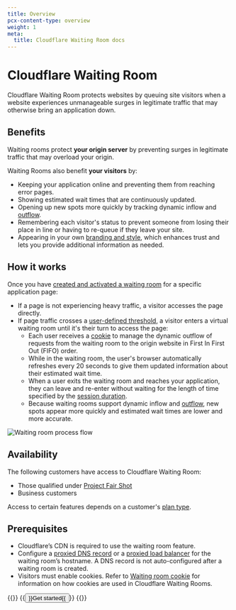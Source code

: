 ```yaml
---
title: Overview
pcx-content-type: overview
weight: 1
meta:
  title: Cloudflare Waiting Room docs
---
```


# Cloudflare Waiting Room

Cloudflare Waiting Room protects websites by queuing site visitors when a website experiences unmanageable surges in legitimate traffic that may otherwise bring an application down.

## Benefits

Waiting rooms protect **your origin server** by preventing surges in legitimate traffic that may overload your origin.

Waiting Rooms also benefit **your visitors** by:

- Keeping your application online and preventing them from reaching error pages.
- Showing estimated wait times that are continuously updated.
- Opening up new spots more quickly by tracking dynamic inflow and [outflow](/waiting-room/reference/configuration-settings/#session-duration).
- Remembering each visitor's status to prevent someone from losing their place in line or having to re-queue if they leave your site.
- Appearing in your own [branding and style](/waiting-room/additional-options/customize-waiting-room/), which enhances trust and lets you provide additional information as needed.

## How it works

Once you have [created and activated a waiting room](/waiting-room/get-started/) for a specific application page:

- If a page is not experiencing heavy traffic, a visitor accesses the page directly.
- If page traffic crosses a [user-defined threshold](/waiting-room/reference/configuration-settings/#session-duration), a visitor enters a virtual waiting room until it's their turn to access the page:
  - Each user receives a [cookie](/waiting-room/reference/waiting-room-cookie/) to manage the dynamic outflow of requests from the waiting room to the origin website in First In First Out (FIFO) order.
  - While in the waiting room, the user's browser automatically refreshes every 20 seconds to give them updated information about their estimated wait time.
  - When a user exits the waiting room and reaches your application, they can leave and re-enter without waiting for the length of time specified by the [session duration](/waiting-room/reference/configuration-settings/#session-duration).
  - Because waiting rooms support dynamic inflow and [outflow](/waiting-room/reference/configuration-settings/#session-duration), new spots appear more quickly and estimated wait times are lower and more accurate.

![Waiting room process flow](/waiting-room/static/waiting-room-process-flow.png)

## Availability

The following customers have access to Cloudflare Waiting Room:

- Those qualified under [Project Fair Shot](https://www.cloudflare.com/fair-shot/)
- Business customers

Access to certain features depends on a customer's [plan type](/waiting-room/plans/).

## Prerequisites

- Cloudflare’s CDN is required to use the waiting room feature.
- Configure a [proxied DNS record](/dns/manage-dns-records/how-to/create-dns-records) or a [proxied load balancer](/load-balancing/understand-basics/proxy-modes/) for the waiting room’s hostname. A DNS record is not auto-configured after a waiting room is created.
- Visitors must enable cookies. Refer to [Waiting room cookie](/waiting-room/reference/waiting-room-cookie/) for information on how cookies are used in Cloudflare Waiting Rooms.

{{<button-group>}}
  {{<button type="primary" href="/waiting-room/get-started">}}Get started{{</button>}}
{{</button-group>}}
